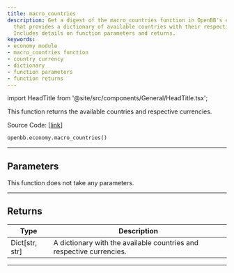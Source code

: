 ```yaml
---
title: macro_countries
description: Get a digest of the macro_countries function in OpenBB's economy module
  that provides a dictionary of available countries with their respective currencies.
  Includes details on function parameters and returns.
keywords:
- economy module
- macro_countries function
- country currency
- dictionary
- function parameters
- function returns
---
```


import HeadTitle from '@site/src/components/General/HeadTitle.tsx';

<HeadTitle title="economy.macro_countries - Reference | OpenBB SDK Docs" />

This function returns the available countries and respective currencies.

Source Code: [[link](https://github.com/OpenBB-finance/OpenBBTerminal/tree/main/openbb_terminal/economy/econdb_model.py#L658)]

```python wordwrap
openbb.economy.macro_countries()
```

---

## Parameters

This function does not take any parameters.

---

## Returns

| Type | Description |
| ---- | ----------- |
| Dict[str, str] | A dictionary with the available countries and respective currencies. |
---

